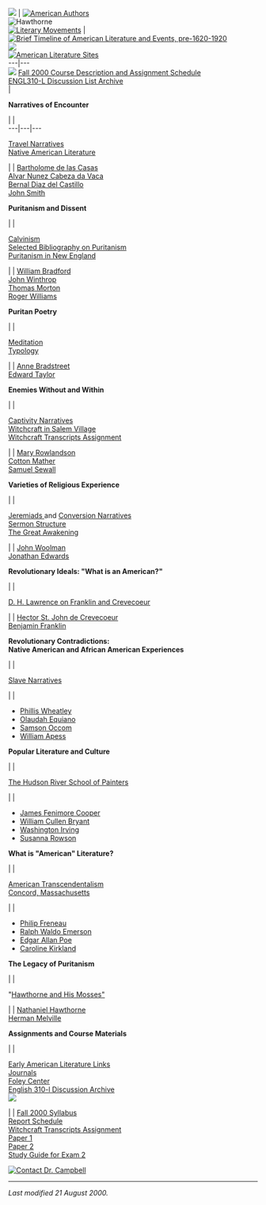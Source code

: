   ![](http://www.gonzaga.edu/faculty/campbell/enl310/earam.gif) |  [![American
Authors](http://www.gonzaga.edu/faculty/campbell/enl310/amauth1.jpg)](http://www.gonzaga.edu/faculty/campbell/enl311/aufram.html)  
![Hawthorne](http://www.gonzaga.edu/faculty/campbell/enl310/Hawthrn4.jpg)  
[![Literary
Movements](http://www.gonzaga.edu/faculty/campbell/enl310/litmov.jpg)](http://www.gonzaga.edu/faculty/campbell/enl311/litfram.html)
|  [![Brief Timeline of American Literature and Events,
pre-1620-1920](http://www.gonzaga.edu/faculty/campbell/enl310/time.jpg)](http://www.gonzaga.edu/faculty/campbell/enl311/timefram.html)  
![](http://www.gonzaga.edu/faculty/campbell/enl310/spirit.jpg)  
[![American Literature
Sites](http://www.gonzaga.edu/faculty/campbell/enl310/amlit.jpg)](http://www.gonzaga.edu/faculty/campbell/enl311/sites.htm)  
---|---  
![](http://www.gonzaga.edu/faculty/campbell/enl310/Blue_mar.gif) [Fall 2000
Course Description and Assignment
Schedule](http://www.gonzaga.edu/faculty/campbell/enl310/sched310f00.htm)  
[ENGL310-L Discussion List Archive](http://lists.gonzaga.edu/lists/engl310-l/)  
|

**Narratives of Encounter**

|  |  
---|---|---  
  
[Travel Narratives](http://www.gonzaga.edu/faculty/campbell/enl310/travel.htm)  
[Native American
Literature](http://www.gonzaga.edu/faculty/campbell/enl310/native.htm)

|  | [Bartholome de las Casas
](http://www.gonzaga.edu/faculty/campbell/enl310/casas.htm)  
[Alvar Nunez Cabeza da
Vaca](http://www.gonzaga.edu/faculty/campbell/enl310/vaca.htm)  
[Bernal Diaz del Castillo
](http://www.gonzaga.edu/faculty/campbell/enl310/castillo.htm)  
[John Smith](http://www.gonzaga.edu/faculty/campbell/enl310/smith.htm)  
  
**Puritanism and Dissent**

|  |  
  
[Calvinism](http://www.gonzaga.edu/faculty/campbell/enl310/calvin.htm)  
[Selected Bibliography on
Puritanism](http://www.gonzaga.edu/faculty/campbell/enl310/purbib.htm)  
[Puritanism in New
England](http://www.gonzaga.edu/faculty/campbell/enl310/purdef.htm)

|  | [William Bradford
](http://www.gonzaga.edu/faculty/campbell/enl310/bradford.htm)  
[John Winthrop ](http://www.gonzaga.edu/faculty/campbell/enl310/winthrop.htm)  
[Thomas Morton](http://www.gonzaga.edu/faculty/campbell/enl310/morton.htm)  
[Roger Williams ](http://www.gonzaga.edu/faculty/campbell/enl310/williams.htm)  
  
**Puritan Poetry**

|  |  
  
[Meditation](http://www.gonzaga.edu/faculty/campbell/enl310/meditat.htm)  
[Typology](http://www.gonzaga.edu/faculty/campbell/enl310/typology.htm)

|  | [Anne Bradstreet
](http://www.gonzaga.edu/faculty/campbell/enl310/bradstreet.htm)  
[Edward Taylor ](http://www.gonzaga.edu/faculty/campbell/enl310/taylor.htm)  
  
**Enemies Without and Within**

|  |  
  
[Captivity
Narratives](http://www.gonzaga.edu/faculty/campbell/enl310/captive.htm)  
[Witchcraft in Salem
Village](http://www.gonzaga.edu/faculty/campbell/enl310/witch.htm)  
[Witchcraft Transcripts
Assignment](http://www.gonzaga.edu/faculty/campbell/enl310/witchcraft.htm)

|  | [Mary Rowlandson](http://www.gonzaga.edu/faculty/campbell/enl310/row.htm)  
[Cotton Mather](http://www.gonzaga.edu/faculty/campbell/enl310/mather.htm)  
[Samuel Sewall](http://www.gonzaga.edu/faculty/campbell/enl310/sewall.html)  
  
**Varieties of Religious Experience**

|  |  
  
[Jeremiads ](http://www.gonzaga.edu/faculty/campbell/enl310/jeremiad.htm) and
[Conversion
Narratives](http://www.gonzaga.edu/faculty/campbell/enl310/jeremiad.htm)  
[Sermon
Structure](http://www.gonzaga.edu/faculty/campbell/enl310/sermstru.htm)  
[The Great
Awakening](http://www.gonzaga.edu/faculty/campbell/enl310/greataw.htm)

|  | [John
Woolman](http://www.gonzaga.edu/faculty/campbell/enl310/woolman.htm)  
[Jonathan Edwards](http://www.gonzaga.edu/faculty/campbell/enl310/edwards.htm)  
  
**Revolutionary Ideals: "What is an American?"**

|  |  
  
[D. H. Lawrence on Franklin and
Crevecoeur](http://www.gonzaga.edu/faculty/campbell/enl310/lawre.htm)

|  | [Hector St. John de
Crevecoeur](http://www.gonzaga.edu/faculty/campbell/enl310/crevecoeur.htm)  
[Benjamin
Franklin](http://www.gonzaga.edu/faculty/campbell/enl310/franklin.htm)  
  
**Revolutionary Contradictions:**  
**Native American and African American Experiences**

|  |  
  
[Slave Narratives](http://www.gonzaga.edu/faculty/campbell/enl310/slave.htm)

|  |

* [Phillis Wheatley](http://www.gonzaga.edu/faculty/campbell/enl310/wheatley.htm)
* [Olaudah Equiano](http://www.gonzaga.edu/faculty/campbell/enl310/equiano.htm)
* [Samson Occom](http://www.gonzaga.edu/faculty/campbell/enl310/occom.htm)
* [William Apess](http://www.gonzaga.edu/faculty/campbell/enl310/apess.htm)  
  
**Popular Literature and Culture**

|  |  
  
[The Hudson River School of
Painters](http://www.gonzaga.edu/faculty/campbell/enl310/amart3.htm)

|  |

* [James Fenimore Cooper](http://www.gonzaga.edu/faculty/campbell/enl310/cooper.htm)
* [William Cullen Bryant](http://www.gonzaga.edu/faculty/campbell/enl310/bryant.html)
* [Washington Irving](http://www.gonzaga.edu/faculty/campbell/enl310/irving.htm)
* [Susanna Rowson](http://www.gonzaga.edu/faculty/campbell/enl310/rowson.htm)  
  
**What is "American" Literature?**

|  |  
  
[American
Transcendentalism](http://www.gonzaga.edu/faculty/campbell/enl311/amtrans.htm)  
[Concord,
Massachusetts](http://www.gonzaga.edu/faculty/campbell/enl311/concord.htm)

|  |

* [Philip Freneau](http://www.gonzaga.edu/faculty/campbell/enl310/freneau.htm)
* [Ralph Waldo Emerson](http://www.gonzaga.edu/faculty/campbell/enl311/emerson.htm)
* [Edgar Allan Poe](http://www.gonzaga.edu/faculty/campbell/enl310/poe.htm)
* [Caroline Kirkland](http://www.gonzaga.edu/faculty/campbell/enl310/kirkland.htm)  
  
**The Legacy of Puritanism**

|  |  
  
 "[Hawthorne and His Mosses"](http://eldred.ne.mediaone.net/nh/hahm.html)

|  | [Nathaniel
Hawthorne](http://www.gonzaga.edu/faculty/campbell/enl310/hawthor.htm)  
[Herman Melville](http://www.gonzaga.edu/faculty/campbell/enl311/melville.htm)  
  
**Assignments and Course Materials**

|  |  
  
[Early American Literature
Links](http://www.gonzaga.edu/faculty/campbell/enl310/puritan.htm)  
[Journals](http://www.gonzaga.edu/faculty/campbell/enl311/jourbib.htm)  
[Foley Center](http://libris.gonzaga.edu/)  
[English 310-l Discussion Archive](http://lists.gonzaga.edu/lists/engl310-l/)  
[![](http://www.gonzaga.edu/faculty/campbell/enl310/discboard.gif)](http://webclass.gonzaga.edu/COURSES/ENGL310)  

|  | [Fall 2000
Syllabus](http://www.gonzaga.edu/faculty/campbell/enl310/sched310f00.htm)  
[Report Schedule](http://www.gonzaga.edu/faculty/campbell/enl310/repf00.htm)  
[Witchcraft Transcripts
Assignment](http://www.gonzaga.edu/faculty/campbell/enl310/witchcraft.htm)  
[Paper 1](http://www.gonzaga.edu/faculty/campbell/enl310/paper1-310.htm)  
[Paper 2 ](http://www.gonzaga.edu/faculty/campbell/enl310/paper2-310.htm)  
[Study Guide for Exam
2](http://www.gonzaga.edu/faculty/campbell/enl310/study2.htm)  


  
  
  
[![Contact Dr.
Campbell](http://www.gonzaga.edu/faculty/campbell/enl310/dmc8.jpg)](mailto:campbell@gonzaga.edu)  
  
* * *

  
_Last modified 21 August 2000._

